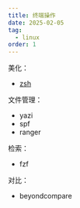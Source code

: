 ```yaml
---
title: 终端操作
date: 2025-02-05
tag:
  - linux
order: 1
---
```


美化：

+ [zsh](./zsh.md)

文件管理：

+ yazi
+ spf
+ ranger

检索：

+ fzf

对比：

+ beyondcompare
